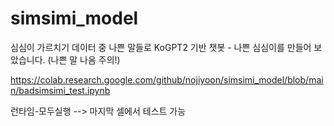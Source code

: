 # simsimi_model

심심이 가르치기 데이터 중 나쁜 말들로 KoGPT2 기반 챗봇 - 나쁜 심심이를 만들어 보았습니다.
(나쁜 말 나옴 주의!)



https://colab.research.google.com/github/nojiyoon/simsimi_model/blob/main/badsimsimi_test.ipynb

런타임-모두실행 --> 마지막 셀에서 테스트 가능
